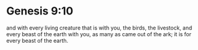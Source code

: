 # Genesis 9:10

and with every living creature that is with you, the birds, the livestock, and every beast of the earth with you, as many as came out of the ark; it is for every beast of the earth.
